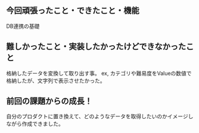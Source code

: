 <!-- readme.md -->
## 今回頑張ったこと・できたこと・機能
DB連携の基礎

## 難しかったこと・実装したかったけどできなかったこと
格納したデータを変換して取り出す事。
ex, カテゴリや難易度をValueの数値で格納したが、文字列で表示させたかった。

## 前回の課題からの成長！
自分のプロダクトに置き換えて、どのようなデータを取得したいのかイメージしながら作成できました。